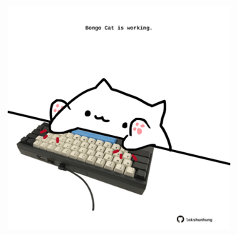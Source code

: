 <!-- built at 14/12/2021, 01:53:40 UTC -->
<p align="center">
  <img width="500" height="500" src="./ReadmeImage.svg">
</p>
